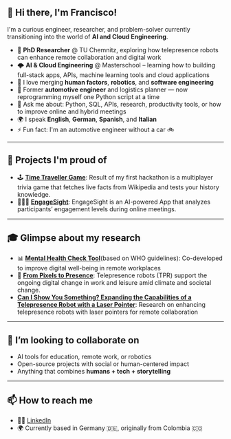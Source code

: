 ## 👋 Hi there, I'm Francisco!

I'm a curious engineer, researcher, and problem-solver currently transitioning into the world of **AI and Cloud Engineering**.

- 🧠 **PhD Researcher** @ TU Chemnitz, exploring how telepresence robots can enhance remote collaboration and digital work  
- 🌩️ **AI & Cloud Engineering** @ Masterschool – learning how to building full-stack apps, APIs, machine learning tools and cloud applications
- 🤖 I love merging **human factors**, **robotics**, and **software engineering**  
- 🔧 Former **automotive engineer** and logistics planner — now reprogramming myself one Python script at a time  
- 💬 Ask me about: Python, SQL, APIs, research, productivity tools, or how to improve online and hybrid meetings
- 🌍 I speak **English**, **German**, **Spanish**, and **Italian**   
- ⚡ Fun fact: I'm an automotive engineer without a car 🚲  

---

## 🚀 Projects I'm proud of

- 🕹️ [**Time Traveller Game**](https://github.com/yourusername/time-traveller-game): Result of my first hackathon is a multiplayer trivia game that fetches live facts from Wikipedia and tests your history knowledge.
- 🧑🏻‍💻 [**EngageSight**](https://github.com/franciscoxhernandez/EngageSight): EngageSight is an AI-powered App that analyzes participants’ engagement levels during online meetings.

---

## 🎓 Glimpse about my research

- 📊 [**Mental Health Check Tool**](https://digitalzentrum-chemnitz.de/werkzeuge/selbstchecks/fachcheck-mentale-gesundheit/)(based on WHO guidelines): Co-developed to improve digital well-being in remote workplaces  
- 📡 [**From Pixels to Presence**](https://industry-science.com/en/articles/from-pixels-to-presence): Telepresence robots (TPR) support the ongoing digital change in work and leisure amid climate and societal change. 
- [**Can I Show You Something? Expanding the Capabilities of a Telepresence Robot with a Laser Pointer**](https://link.springer.com/chapter/10.1007/978-3-031-92980-9_16): Research on  enhancing telepresence robots with laser pointers for remote collaboration

---

## 🤝 I’m looking to collaborate on

- AI tools for education, remote work, or robotics  
- Open-source projects with social or human-centered impact  
- Anything that combines **humans + tech + storytelling**

---

## 📫 How to reach me

- 🧑‍💼 [LinkedIn](https://www.linkedin.com/in/francisco-hernandez-col-ger/)  
- 🌍 Currently based in Germany 🇩🇪, originally from Colombia 🇨🇴  

